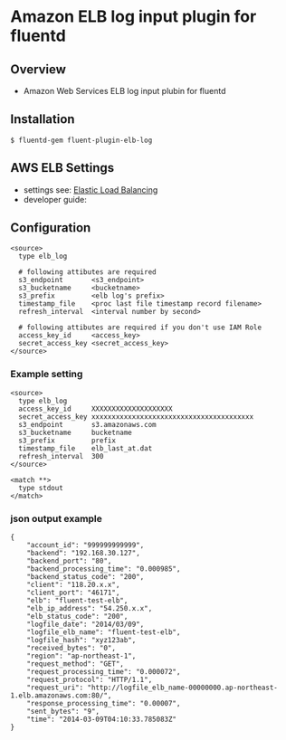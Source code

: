 # Amazon ELB log input plugin for fluentd

## Overview
- Amazon Web Services ELB log input plubin for fluentd

## Installation

    $ fluentd-gem fluent-plugin-elb-log

## AWS ELB Settings
- settings see: [Elastic Load Balancing](http://docs.aws.amazon.com/ElasticLoadBalancing/latest/DeveloperGuide/enable-access-logs.html)
- developer guide: [](http://docs.aws.amazon.com/ElasticLoadBalancing/latest/DeveloperGuide/access-log-collection.html)

## Configuration

```config
<source>
  type elb_log

  # following attibutes are required
  s3_endpoint       <s3_endpoint>
  s3_bucketname     <bucketname>
  s3_prefix         <elb log's prefix>
  timestamp_file    <proc last file timestamp record filename>
  refresh_interval  <interval number by second>

  # following attibutes are required if you don't use IAM Role
  access_key_id     <access_key>
  secret_access_key <secret_access_key>
</source>
```

### Example setting
```config
<source>
  type elb_log
  access_key_id     XXXXXXXXXXXXXXXXXXXX
  secret_access_key xxxxxxxxxxxxxxxxxxxxxxxxxxxxxxxxxxxxxxxx
  s3_endpoint       s3.amazonaws.com
  s3_bucketname     bucketname
  s3_prefix         prefix
  timestamp_file    elb_last_at.dat
  refresh_interval  300
</source>

<match **>
  type stdout
</match>
```

### json output example
```
{
    "account_id": "999999999999", 
    "backend": "192.168.30.127", 
    "backend_port": "80", 
    "backend_processing_time": "0.000985", 
    "backend_status_code": "200", 
    "client": "118.20.x.x", 
    "client_port": "46171", 
    "elb": "fluent-test-elb", 
    "elb_ip_address": "54.250.x.x", 
    "elb_status_code": "200", 
    "logfile_date": "2014/03/09", 
    "logfile_elb_name": "fluent-test-elb", 
    "logfile_hash": "xyz123ab", 
    "received_bytes": "0", 
    "region": "ap-northeast-1", 
    "request_method": "GET", 
    "request_processing_time": "0.000072", 
    "request_protocol": "HTTP/1.1", 
    "request_uri": "http://logfile_elb_name-00000000.ap-northeast-1.elb.amazonaws.com:80/", 
    "response_processing_time": "0.00007", 
    "sent_bytes": "9", 
    "time": "2014-03-09T04:10:33.785083Z"
}
```

